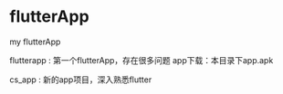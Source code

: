 # flutterApp
my flutterApp

flutterapp : 第一个flutterApp，存在很多问题
app下载：本目录下app.apk



cs_app : 新的app项目，深入熟悉flutter
